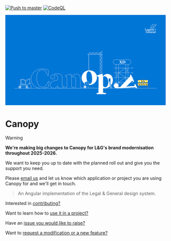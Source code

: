 [![Push to master](https://github.com/Legal-and-General/canopy/actions/workflows/master_push.yml/badge.svg)](https://github.com/Legal-and-General/canopy/actions/workflows/master_push.yml)
[![CodeQL](https://github.com/Legal-and-General/canopy/actions/workflows/codeql_analysis.yml/badge.svg?branch=master)](https://github.com/Legal-and-General/canopy/actions/workflows/codeql_analysis.yml)

![Canopy graphic](./assets/canopy-hero.png)

# Canopy

> [!WARNING]
> **We're making big changes to Canopy for L&G's brand modernisation throughout 2025-2026.**
> 
> We want to keep you up to date with the planned roll out and give you the support you need.
> 
> Please [email us](mailto:CanopyDesignSystem@landg.com?subject=Tell%20me%20about%20Canopy%20updates%20(GH)) and let us know which application or project you are using Canopy for and we'll get in touch.

> An Angular implementation of the Legal & General design system.

Interested in [contributing?](docs/CONTRIBUTING.md)

Want to learn how to [use it in a project?](docs/USAGE.md)

Have an [issue you would like to raise?](../../issues)

Want to [request a modification or a new feature?](../../discussions)
